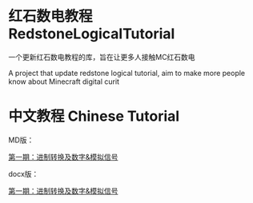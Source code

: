 # 红石数电教程 RedstoneLogicalTutorial

一个更新红石数电教程的库，旨在让更多人接触MC红石数电

A project that update redstone logical tutorial, aim to make more people know about Minecraft digital curit

# 中文教程 Chinese Tutorial

MD版：

[第一期：进制转换及数字&模拟信号](https://github.com/yuhan2680/RedstoneDigitalTutorial/blob/main/Tutorial1_CN.MD)

docx版：

[第一期：进制转换及数字&模拟信号](https://github.com/yuhan2680/RedstoneDigitalTutorial/blob/main/%E7%BA%A2%E7%9F%B3%E6%95%B0%E7%94%B5%E6%95%99%E7%A8%8B(%E4%B8%80)%EF%BC%9A%E8%BF%9B%E5%88%B6%E8%BD%AC%E6%8D%A2%E5%8F%8A%E6%95%B0%E5%AD%97%26%E6%A8%A1%E6%8B%9F%E4%BF%A1%E5%8F%B7.docx)
